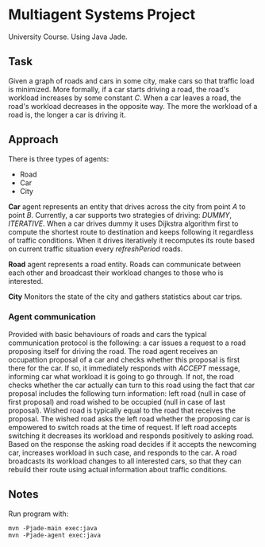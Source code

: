 # Multiagent Systems Project
University Course. Using Java Jade.

## Task
Given a graph of roads and cars in some city, make cars so that traffic load is minimized. More formally, if a car starts driving a road, the road's workload increases by some constant *C*. When a car leaves a road, the road's workload decreases in the opposite way. The more the workload of a road is, the longer a car is driving it.

## Approach
There is three types of agents: 
* Road
* Car
* City

**Car** agent represents an entity that drives across the city from point *A* to point *B*.
Currently, a car supports two strategies of driving: _DUMMY_, _ITERATIVE_.
When a car drives dummy it uses Dijkstra algorithm first to compute the shortest route to destination and keeps following it regardless of traffic conditions.
When it drives iteratively it recomputes its route based on current traffic situation every *refreshPeriod* roads.
  
**Road** agent represents a road entity. Roads can communicate between each other and broadcast their workload changes to those who is interested.

**City**
Monitors the state of the city and gathers statistics about car trips.

### Agent communication
Provided with basic behaviours of roads and cars the typical communication protocol is the following: a car issues a request to a road proposing itself for driving the road. The road agent receives an occupattion proposal of a car and checks whether this proposal is first there for the car. If so, it immediately responds with *ACCEPT* message, informing car what workload it is going to go through. If not, the road checks whether the car actually can turn to this road using the fact that car proposal includes the following turn information: left road (null in case of first proposal) and road wished to be occupied (null in case of last proposal). Wished road is typically equal to the road that receives the proposal.
The wished road asks the left road whether the proposing car is empowered to switch roads at the time of request. If left road accepts switching it decreases its workload and responds positively to asking road. Based on the response the asking road decides if it accepts the newcoming car, increases workload in such case, and responds to the car. A road broadcasts its workload changes to all interested cars, so that they can rebuild their route using actual information about traffic conditions.

## Notes
Run program with:
```{sh}
mvn -Pjade-main exec:java
mvn -Pjade-agent exec:java
```

